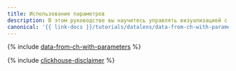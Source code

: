 ```yaml
---
title: Использование параметров
description: В этом руководстве вы научитесь управлять визуализацией с помощью параметров.
canonical: '{{ link-docs }}/tutorials/datalens/data-from-ch-with-parameters'
---
```


{% include [data-from-ch-with-parameters](../../_tutorials/datalens/data-from-ch-with-parameters.md) %}

{% include [clickhouse-disclaimer](../../_includes/clickhouse-disclaimer.md) %}
